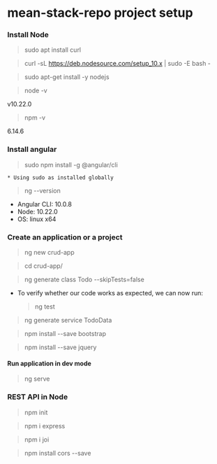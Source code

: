 # mean-stack-repo project setup

### Install Node

> sudo apt install curl

> curl -sL https://deb.nodesource.com/setup_10.x | sudo -E bash -

> sudo apt-get install -y nodejs

> node -v

v10.22.0

> npm -v

6.14.6

### Install angular
> sudo npm install -g @angular/cli

    * Using sudo as installed globally

> ng --version

* Angular CLI: 10.0.8
* Node: 10.22.0
* OS: linux x64

### Create an application or a project
> ng new crud-app

> cd crud-app/

> ng generate class Todo --skipTests=false

* To verify whether our code works as expected, we can now run:
    > ng test

> ng generate service TodoData

> npm install --save bootstrap

> npm install --save jquery

#### Run application in dev mode
> ng serve

### REST API in Node

> npm init

> npm i express

> npm i joi

> npm install cors --save